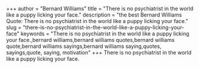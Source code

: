 +++
author = "Bernard Williams"
title = "There is no psychiatrist in the world like a puppy licking your face."
description = "the best Bernard Williams Quote: There is no psychiatrist in the world like a puppy licking your face."
slug = "there-is-no-psychiatrist-in-the-world-like-a-puppy-licking-your-face"
keywords = "There is no psychiatrist in the world like a puppy licking your face.,bernard williams,bernard williams quotes,bernard williams quote,bernard williams sayings,bernard williams saying,quotes, sayings,quote, saying, motivation"
+++
There is no psychiatrist in the world like a puppy licking your face.
